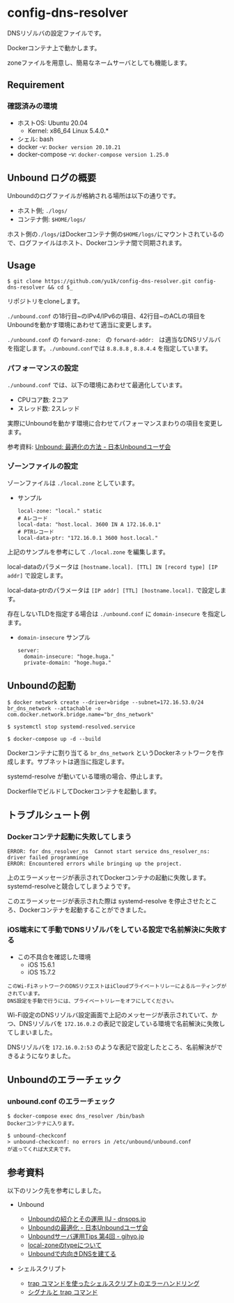 # config-dns-resolver

DNSリゾルバの設定ファイルです。

Dockerコンテナ上で動かします。

zoneファイルを用意し、簡易なネームサーバとしても機能します。

## Requirement

### 確認済みの環境

- ホストOS: Ubuntu 20.04
  - Kernel: x86_64 Linux 5.4.0.*
- シェル: bash
- docker -v: `Docker version 20.10.21`
- docker-compose -v: `docker-compose version 1.25.0`

## Unbound ログの概要

Unboundのログファイルが格納される場所は以下の通りです。

- ホスト側; `./logs/`
- コンテナ側: `$HOME/logs/`

ホスト側の`./logs/`はDockerコンテナ側の`$HOME/logs/`にマウントされているので、ログファイルはホスト、Dockerコンテナ間で同期されます。

## Usage

```
$ git clone https://github.com/yu1k/config-dns-resolver.git config-dns-resolver && cd $_
```

リポジトリをcloneします。

`./unbound.conf` の18行目~のIPv4/IPv6の項目、42行目~のACLの項目をUnboundを動かす環境にあわせて適当に変更します。

`./unbound.conf` の `forward-zone: ` の `forward-addr: ` は適当なDNSリゾルバを指定します。`./unbound.conf`では `8.8.8.8` , `8.8.4.4` を指定しています。

### パフォーマンスの設定

`./unbound.conf` では、以下の環境にあわせて最適化しています。

- CPUコア数: 2コア
- スレッド数: 2スレッド

実際にUnboundを動かす環境に合わせてパフォーマンスまわりの項目を変更します。

参考資料: [Unbound: 最適化の方法 - 日本Unboundユーザ会](https://unbound.jp/unbound/howto_optimise/)

### ゾーンファイルの設定

ゾーンファイルは `./local.zone` としています。

- サンプル

  ```
  local-zone: "local." static
  # Aレコード
  local-data: "host.local. 3600 IN A 172.16.0.1"
  # PTRレコード
  local-data-ptr: "172.16.0.1 3600 host.local."
  ```

上記のサンプルを参考にして `./local.zone` を編集します。

local-dataのパラメータは `[hostname.local]. [TTL] IN [record type] [IP addr]` で設定します。

local-data-ptrのパラメータは `[IP addr] [TTL] [hostname.local].` で設定します。

存在しないTLDを指定する場合は `./unbound.conf` に `domain-insecure` を指定します。

- `domain-insecure` サンプル

  ```
  server:
    domain-insecure: "hoge.huga."
    private-domain: "hoge.huga."
  ```

## Unboundの起動

```
$ docker network create --driver=bridge --subnet=172.16.53.0/24 br_dns_network --attachable -o com.docker.network.bridge.name="br_dns_network"

$ systemctl stop systemd-resolved.service

$ docker-compose up -d --build
```

Dockerコンテナに割り当てる `br_dns_network` というDockerネットワークを作成します。サブネットは適当に指定します。

systemd-resolve が動いている環境の場合、停止します。

DockerfileでビルドしてDockerコンテナを起動します。

## トラブルシュート例

### Dockerコンテナ起動に失敗してしまう

  ```
  ERROR: for dns_resolver_ns  Cannot start service dns_resolver_ns: driver failed programminge
  ERROR: Encountered errors while bringing up the project.
  ```

  上のエラーメッセージが表示されてDockerコンテナの起動に失敗します。systemd-resolveと競合してしまうようです。

  このエラーメッセージが表示された際は systemd-resolve を停止させたところ、Dockerコンテナを起動することができました。

### iOS端末にて手動でDNSリゾルバをしている設定で名前解決に失敗する

  - この不具合を確認した環境
    - iOS 15.6.1
    - iOS 15.7.2

  ```
  このWi-FiネットワークのDNSリクエストはiCloudプライベートリレーによるルーティングがされています。
  DNS設定を手動で行うには、プライベートリレーをオフにしてください。
  ```

  Wi-Fi設定のDNSリゾルバ設定画面で上記のメッセージが表示されていて、かつ、DNSリゾルバを `172.16.0.2` の表記で設定している環境で名前解決に失敗してしまいました。
  
  DNSリゾルバを `172.16.0.2:53` のような表記で設定したところ、名前解決ができるようになりました。

## Unboundのエラーチェック

### unbound.conf のエラーチェック

```
$ docker-compose exec dns_resolver /bin/bash
Dockerコンテナに入ります。

$ unbound-checkconf
> unbound-checkconf: no errors in /etc/unbound/unbound.conf
が返ってくれば大丈夫です。
```

## 参考資料

以下のリンク先を参考にしました。

- Unbound
  - [Unboundの紹介とその運用 IIJ - dnsops.jp](https://dnsops.jp/event/20160624/unbound.pdf)
  - [Unboundの最適化 - 日本Unboundユーザ会](https://unbound.jp/wp/wp-content/uploads/2011/04/Unbound-osc2011tk-optimize.pdf)
  - [Unboundサーバ運用Tips 第4回 - gihyo.jp](https://gihyo.jp/admin/feature/01/unbound/0004)
  - [local-zoneのtypeについて](https://memo.techack.net/dns/unbound/local-zone-type.html)
  - [Unboundで内向きDNSを建てる](https://jyn.jp/unbound-internal-dns/)

- シェルスクリプト
  - [trap コマンドを使ったシェルスクリプトのエラーハンドリング](https://blog.amedama.jp/entry/shell-script-trap-error-handling)
  - [シグナルと trap コマンド](https://shellscript.sunone.me/signal_and_trap.html)